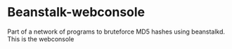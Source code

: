 Beanstalk-webconsole
====================

Part of a network of programs to bruteforce MD5 hashes using beanstalkd. This is the webconsole
